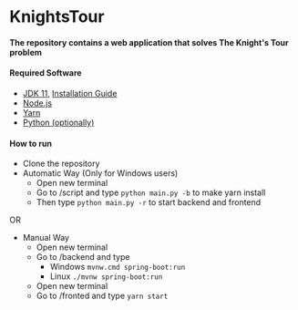 # KnightsTour

#### The repository contains a web application that solves The Knight's Tour problem

#### Required Software
* [JDK 11](https://jdk.java.net/java-se-ri/11), [Installation Guide](https://stackoverflow.com/questions/52511778/how-to-install-openjdk-11-on-windows)
* [Node.js](https://nodejs.org/en/)
* [Yarn](https://classic.yarnpkg.com/en/docs/install)
* [Python (optionally)](https://www.python.org/downloads/)

#### How to run
* Clone the repository
* Automatic Way (Only for Windows users)
    * Open new terminal
    * Go to /script and type `python main.py -b` to make yarn install
    * Then type `python main.py -r` to start backend and frontend
    
OR

* Manual Way 
    * Open new terminal 
    * Go to /backend and type 
        * Windows `mvnw.cmd spring-boot:run` 
        * Linux `./mvnw spring-boot:run`
    * Open new terminal 
    * Go to /fronted and type `yarn start`
    
